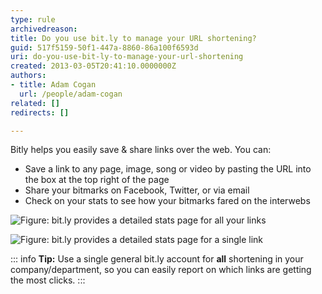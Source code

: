 ```yaml
---
type: rule
archivedreason: 
title: Do you use bit.ly to manage your URL shortening?
guid: 517f5159-50f1-447a-8860-86a100f6593d
uri: do-you-use-bit-ly-to-manage-your-url-shortening
created: 2013-03-05T20:41:10.0000000Z
authors:
- title: Adam Cogan
  url: /people/adam-cogan
related: []
redirects: []

---
```


Bitly helps you easily save & share links over the web. You can:

* Save a link to any page, image, song or video by pasting the URL into the box at the top right of the page
* Share your bitmarks on Facebook, Twitter, or via email
* Check on your stats to see how your bitmarks fared on the interwebs

<!--endintro-->

![Figure: bit.ly provides a detailed stats page for all your links](bitly-stats-general.jpg)  

![Figure: bit.ly provides a detailed stats page for a single link](bitly-stats.jpg)

::: info
**Tip:** Use a single general bit.ly account for **all** shortening in your company/department, so you can easily report on which links are getting the most clicks.
:::
